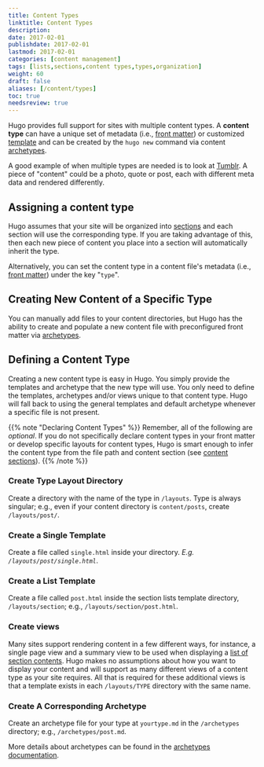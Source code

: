```yaml
---
title: Content Types
linktitle: Content Types
description:
date: 2017-02-01
publishdate: 2017-02-01
lastmod: 2017-02-01
categories: [content management]
tags: [lists,sections,content types,types,organization]
weight: 60
draft: false
aliases: [/content/types]
toc: true
needsreview: true
---
```


Hugo provides full support for sites with multiple content types. A **content type** can have a unique set of metadata (i.e., [front matter][]) or customized [template][] and can be created by the `hugo new` command via content [archetypes][].

A good example of when multiple types are needed is to look at [Tumblr][]. A piece of "content" could be a photo, quote or post, each with different meta data and rendered differently.

## Assigning a content type

Hugo assumes that your site will be organized into [sections][] and each section will use the corresponding type. If you are taking advantage of this, then each new piece of content you place into a section will automatically inherit the type.

Alternatively, you can set the content type in a content file's metadata (i.e., [front matter][]) under the key "`type`".

## Creating New Content of a Specific Type

You can manually add files to your content directories, but Hugo has the ability to create and populate a new content file with preconfigured front matter via [archetypes][].

## Defining a Content Type

Creating a new content type is easy in Hugo. You simply provide the templates and archetype that the new type will use. You only need to define the templates, archetypes and/or views unique to that content type. Hugo will fall back to using the general templates and default archetype whenever a specific file is not present.

{{% note "Declaring Content Types" %}}
Remember, all of the following are *optional*. If you do not specifically declare content types in your front matter or develop specific layouts for content types, Hugo is smart enough to infer the content type from the file path and content section (see [content sections](/content-management/sections/)).
{{% /note %}}

### Create Type Layout Directory

Create a directory with the name of the type in `/layouts`. Type is always singular; e.g., even if your content directory is `content/posts`, create `/layouts/post/`.

### Create a Single Template

Create a file called `single.html` inside your directory. *E.g. `/layouts/post/single.html`*.

### Create a List Template

Create a file called `post.html` inside the section lists template directory, `/layouts/section`; e.g., `/layouts/section/post.html`.

### Create views

Many sites support rendering content in a few different ways, for instance, a single page view and a summary view to be used when displaying a [list of section contents][]. Hugo makes no assumptions about how you want to display your content and will support as many different views of a content type as your site requires. All that is required for these additional views is that a template exists in each `/layouts/TYPE` directory with the same name.

### Create A Corresponding Archetype

Create an archetype file for your type at `yourtype.md` in the `/archetypes` directory; e.g., `/archetypes/post.md`.

More details about archetypes can be found in the [archetypes documentation][].

[archetypes]: /content-management/archetypes/
[archetypes documentation]: /content-management/archetypes/
[sections]: /content-management/sections/
[front matter]: /content-management/front-matter/
[list of section contents]: /templates/section-templates/
[template]: /templates/
[Tumblr]: https://www.tumblr.com/